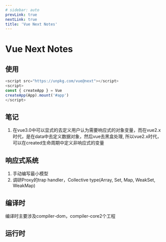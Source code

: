 ```yaml
---
# sidebar: auto
prevLink: true
nextLink: true
title: 'Vue Next Notes'
---
```


# Vue Next Notes

## 使用
```js
<script src="https://unpkg.com/vue@next"></script>
<script>
const { createApp } = Vue
createApp(App).mount('#app')
</script>
```

## 笔记
1. 在vue3.0中可以显式的去定义用户认为需要响应式的对象变量，而在vue2.x时代，是在data中去定义数据对象，然后vue去黑盒处理, 所以vue2.x时代，可以在created生命周期中定义非响应式的变量

## 响应式系统
1. 手动编写最小模型
2. 调研Proxy的trap handler，Collective type(Array, Set, Map, WeakSet, WeakMap)

## 编译时
编译时主要涉及compiler-dom，compiler-core2个工程

## 运行时